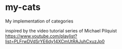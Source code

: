 # my-cats

My implementation of categories

inspired by the video tutorial series of Michael Pilquist
https://www.youtube.com/playlist?list=PLFrwDVdSrYE6dy14XCmUtRAJuhCxuzJp0
